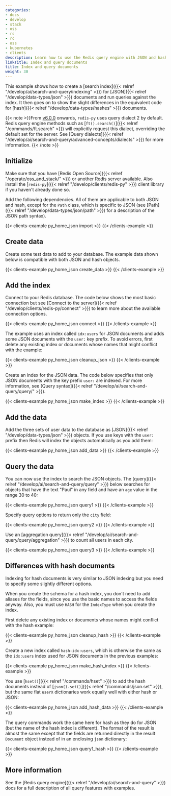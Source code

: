 ```yaml
---
categories:
- docs
- develop
- stack
- oss
- rs
- rc
- oss
- kubernetes
- clients
description: Learn how to use the Redis query engine with JSON and hash documents.
linkTitle: Index and query documents
title: Index and query documents
weight: 30
---
```


This example shows how to create a
[search index]({{< relref "/develop/ai/search-and-query/indexing" >}})
for [JSON]({{< relref "/develop/data-types/json" >}}) documents and
run queries against the index. It then goes on to show the slight differences
in the equivalent code for [hash]({{< relref "/develop/data-types/hashes" >}})
documents.

{{< note >}}From [v6.0.0](https://github.com/redis/redis-py/releases/tag/v6.0.0) onwards,
`redis-py` uses query dialect 2 by default.
Redis query engine methods such as [`ft().search()`]({{< relref "/commands/ft.search" >}})
will explicitly request this dialect, overriding the default set for the server.
See
[Query dialects]({{< relref "/develop/ai/search-and-query/advanced-concepts/dialects" >}})
for more information.
{{< /note >}}

## Initialize

Make sure that you have [Redis Open Source]({{< relref "/operate/oss_and_stack/" >}})
or another Redis server available. Also install the
[`redis-py`]({{< relref "/develop/clients/redis-py" >}}) client library if you
haven't already done so.

Add the following dependencies. All of them are applicable to both JSON and hash,
except for the `Path` class, which is specific to JSON (see
[Path]({{< relref "/develop/data-types/json/path" >}}) for a description of the
JSON path syntax).

{{< clients-example py_home_json import >}}
{{< /clients-example >}}

## Create data

Create some test data to add to your database. The example data shown
below is compatible with both JSON and hash objects.

{{< clients-example py_home_json create_data >}}
{{< /clients-example >}}

## Add the index

Connect to your Redis database. The code below shows the most
basic connection but see
[Connect to the server]({{< relref "/develop/clients/redis-py/connect" >}})
to learn more about the available connection options.

{{< clients-example py_home_json connect >}}
{{< /clients-example >}}

The example uses an index called `idx:users` for JSON documents and adds
some JSON documents with the `user:` key prefix. To avoid errors, first
delete any existing index or documents whose names that might
conflict with the example:

{{< clients-example py_home_json cleanup_json >}}
{{< /clients-example >}}

Create an index for the JSON data. The code below specifies that only JSON documents with
the key prefix `user:` are indexed. For more information, see
[Query syntax]({{< relref "/develop/ai/search-and-query/query/" >}}).

{{< clients-example py_home_json make_index >}}
{{< /clients-example >}}

## Add the data

Add the three sets of user data to the database as
[JSON]({{< relref "/develop/data-types/json" >}}) objects.
If you use keys with the `user:` prefix then Redis will index the
objects automatically as you add them:

{{< clients-example py_home_json add_data >}}
{{< /clients-example >}}

## Query the data

You can now use the index to search the JSON objects. The
[query]({{< relref "/develop/ai/search-and-query/query" >}})
below searches for objects that have the text "Paul" in any field
and have an `age` value in the range 30 to 40:

{{< clients-example py_home_json query1 >}}
{{< /clients-example >}}

Specify query options to return only the `city` field:

{{< clients-example py_home_json query2 >}}
{{< /clients-example >}}

Use an
[aggregation query]({{< relref "/develop/ai/search-and-query/query/aggregation" >}})
to count all users in each city.

{{< clients-example py_home_json query3 >}}
{{< /clients-example >}}

## Differences with hash documents

Indexing for hash documents is very similar to JSON indexing but you
need to specify some slightly different options.

When you create the schema for a hash index, you don't need to
add aliases for the fields, since you use the basic names to access
the fields anyway. Also, you must use `HASH` for the `IndexType`
when you create the index.

First delete any existing index or documents
whose names might conflict with the hash example:

{{< clients-example py_home_json cleanup_hash >}}
{{< /clients-example >}}

Create a new index called `hash-idx:users`, which is otherwise the same as
the `idx:users` index used for JSON documents in the previous examples:

{{< clients-example py_home_json make_hash_index >}}
{{< /clients-example >}}

You use [`hset()`]({{< relref "/commands/hset" >}}) to add the hash
documents instead of [`json().set()`]({{< relref "/commands/json.set" >}}),
but the same flat `userX` dictionaries work equally well with either
hash or JSON:

{{< clients-example py_home_json add_hash_data >}}
{{< /clients-example >}}

The query commands work the same here for hash as they do for JSON (but
the name of the hash index is different). The format of the result is
almost the same except that the fields are returned directly in the
result `Document` object instead of in an enclosing `json` dictionary:

{{< clients-example py_home_json query1_hash >}}
{{< /clients-example >}}

## More information

See the [Redis query engine]({{< relref "/develop/ai/search-and-query" >}}) docs
for a full description of all query features with examples.
